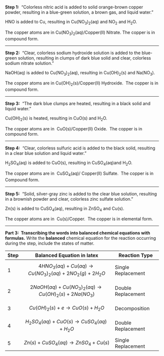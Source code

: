 **Step 1:**  “Colorless nitric acid is added to solid orange-brown copper powder, resulting in a blue-green solution, a brown gas, and liquid water.”

HNO is added to Cu, resulting in Cu(NO<sub>3</sub>)<sub>2</sub>(aq) and NO<sub>2</sub> and H<sub>2</sub>O.

The copper atoms are in Cu(NO<sub>3</sub>)<sub>2</sub>(aq)/Copper(II) Nitrate. The copper is in compound form.

---

**Step 2:**  “Clear, colorless sodium hydroxide solution is added to the blue-green solution, resulting in clumps of dark blue solid and clear, colorless sodium nitrate solution.”  

NaOH(aq) is added to Cu(NO<sub>3</sub>)<sub>2</sub>(aq), resulting in Cu(OH)<sub>2</sub>(s) and Na(NO<sub>3</sub>).

The copper atoms are in Cu(OH)<sub>2</sub>(s)/Copper(II) Hydroxide.  The copper is in compound form.

---

**Step 3:**  “The dark blue clumps are heated, resulting in a black solid and liquid water.”

Cu(OH)<sub>2</sub>(s) is heated, resulting in CuO(s) and H<sub>2</sub>O.

The copper atoms are in  CuO(s)/Copper(II) Oxide.  The copper is in compound form.

---

**Step 4:**  “Clear, colorless sulfuric acid is added to the black solid, resulting in a clear blue solution and liquid water.”

H<sub>2</sub>SO<sub>4</sub>(aq) is added to CuO(s), resulting in CuSO<sub>4</sub>(aq)and H<sub>2</sub>O.

The copper atoms are in  CuSO<sub>4</sub>(aq)/ Copper(II) Sulfate.  The copper is in Compound form.

---

**Step 5:**  “Solid, silver-gray zinc is added to the clear blue solution, resulting in a brownish powder and clear, colorless zinc sulfate solution.”

Zn(s) is added to CuSO<sub>4</sub>(aq), resulting in ZnSO<sub>4</sub> and Cu(s).

The copper atoms are in  Cu(s)/Copper.  The copper is in elemental form.

---

**Part 3:  Transcribing the words into balanced chemical equations with formulas.** Write the **balanced** chemical equation for the reaction occurring during the step, include the states of matter.

| Step | Balanced Equation in latex                                              | Reaction Type      |
| ---- | ----------------------------------------------------------------------- | ------------------ |
| 1    | $$4HNO_{3}(aq) + Cu(aq) \to Cu(NO_{3})_{2}(aq) + 2NO_{2}(g) + 2H_{2}O$$ | Single Replacement |
| 2    | $$2NaOH(aq) + Cu(NO_{3})_{2}(aq) \to Cu(OH)_{2}(s) + 2Na(NO_{3})$$      | Double Replacement |
| 3    | $$Cu(OH)_{2}(s) + e \to CuO(s) + H_{2}O$$                          | Decomposition      |
| 4    | $$H_{2}SO_{4}(aq) + CuO(s) \to CuSO_{4}(aq) + H_{2}O$$                  | Double Replacement |
| 5    | $$Zn(s) + CuSO_{4}(aq) \to ZnSO_{4} + Cu(s)$$                           | Single Replacement |

